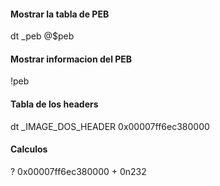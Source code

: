 #### Mostrar la tabla de PEB
dt _peb @$peb

#### Mostrar informacion del PEB
!peb

#### Tabla de los headers
dt _IMAGE_DOS_HEADER 0x00007ff6ec380000

#### Calculos
? 0x00007ff6ec380000 + 0n232
